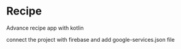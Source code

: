 # Recipe
Advance recipe app with kotlin

connect the project with firebase and add google-services.json file

